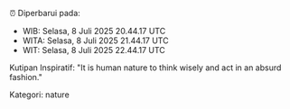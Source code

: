 ⏰ Diperbarui pada:
- WIB: Selasa, 8 Juli 2025 20.44.17 UTC
- WITA: Selasa, 8 Juli 2025 21.44.17 UTC
- WIT: Selasa, 8 Juli 2025 22.44.17 UTC

Kutipan Inspiratif:
"It is human nature to think wisely and act in an absurd fashion."


Kategori: nature

